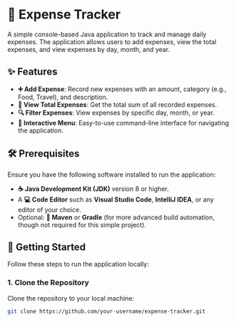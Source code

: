 # 🚀 Expense Tracker

A simple console-based Java application to track and manage daily expenses. The application allows users to add expenses, view the total expenses, and view expenses by day, month, and year.

## ✨ Features

- **➕ Add Expense**: Record new expenses with an amount, category (e.g., Food, Travel), and description.
- **💸 View Total Expenses**: Get the total sum of all recorded expenses.
- **🔍 Filter Expenses**: View expenses by specific day, month, or year.
- **📜 Interactive Menu**: Easy-to-use command-line interface for navigating the application.

## 🛠 Prerequisites

Ensure you have the following software installed to run the application:

- **☕ Java Development Kit (JDK)** version 8 or higher.
- A **💻 Code Editor** such as **Visual Studio Code**, **IntelliJ IDEA**, or any editor of your choice.
- Optional: **🔧 Maven** or **Gradle** (for more advanced build automation, though not required for this simple project).

## 🚦 Getting Started

Follow these steps to run the application locally:

### 1. Clone the Repository

Clone the repository to your local machine:

```bash
git clone https://github.com/your-username/expense-tracker.git
